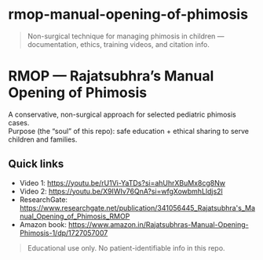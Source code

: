 # rmop-manual-opening-of-phimosis
> Non-surgical technique for managing phimosis in children — documentation, ethics, training videos, and citation info.
# RMOP — Rajatsubhra’s Manual Opening of Phimosis

A conservative, non-surgical approach for selected pediatric phimosis cases.  
Purpose (the “soul” of this repo): safe education + ethical sharing to serve children and families.

## Quick links
- Video 1: https://youtu.be/rU1Vi-YaTDs?si=ahUhrXBuMx8cg8Nw
- Video 2: https://youtu.be/X9IWIv76QnA?si=wfgXowbmhLldjs2l
- ResearchGate: https://www.researchgate.net/publication/341056445_Rajatsubhra's_Manual_Opening_of_Phimosis_RMOP
- Amazon book: https://www.amazon.in/Rajatsubhras-Manual-Opening-Phimosis-1/dp/1727057007

> Educational use only. No patient-identifiable info in this repo.


